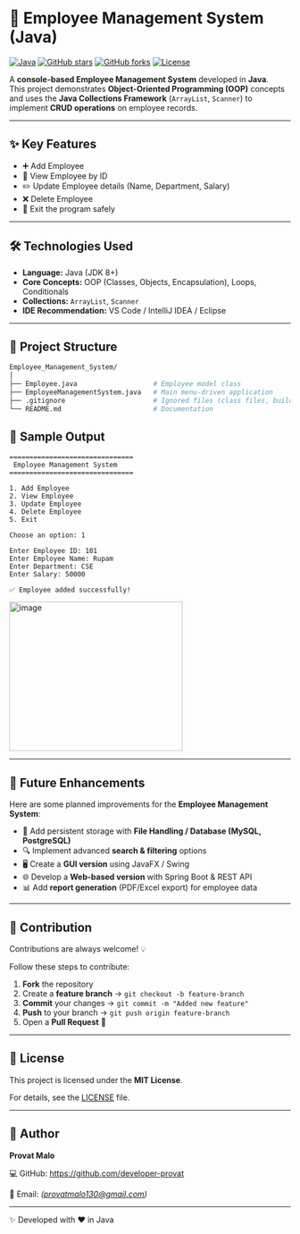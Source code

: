 # 🏢 Employee Management System (Java)

[![Java](https://img.shields.io/badge/Language-Java-orange?logo=java)](https://www.java.com/) 
[![GitHub stars](https://img.shields.io/github/stars/codebyrupam/Employee_Management_System?style=social)](https://github.com/codebyrupam/Employee_Management_System/stargazers) 
[![GitHub forks](https://img.shields.io/github/forks/codebyrupam/Employee_Management_System?style=social)](https://github.com/codebyrupam/Employee_Management_System/network/members) 
[![License](https://img.shields.io/badge/License-MIT-green)](LICENSE)  

A **console-based Employee Management System** developed in **Java**.  
This project demonstrates **Object-Oriented Programming (OOP)** concepts and uses the **Java Collections Framework** (`ArrayList`, `Scanner`) to implement **CRUD operations** on employee records.  

---

## ✨ Key Features

- ➕ Add Employee  
- 👀 View Employee by ID  
- ✏️ Update Employee details (Name, Department, Salary)  
- ❌ Delete Employee  
- 🛑 Exit the program safely  

---

## 🛠️ Technologies Used

- **Language:** Java (JDK 8+)  
- **Core Concepts:** OOP (Classes, Objects, Encapsulation), Loops, Conditionals  
- **Collections:** `ArrayList`, `Scanner`  
- **IDE Recommendation:** VS Code / IntelliJ IDEA / Eclipse  

---

## 📂 Project Structure

```bash
Employee_Management_System/
│
├── Employee.java                   # Employee model class
├── EmployeeManagementSystem.java   # Main menu-driven application
├── .gitignore                      # Ignored files (class files, build outputs, etc.)
└── README.md                       # Documentation
```
## 📌 Sample Output

```text
===============================
 Employee Management System
===============================

1. Add Employee
2. View Employee
3. Update Employee
4. Delete Employee
5. Exit

Choose an option: 1

Enter Employee ID: 101
Enter Employee Name: Rupam
Enter Department: CSE
Enter Salary: 50000

✅ Employee added successfully!
```
<img width="310" height="267" alt="image" src="https://github.com/user-attachments/assets/8aa94c4c-de34-4bb1-a97d-3a613d722205" />

---

## 🚀 Future Enhancements

Here are some planned improvements for the **Employee Management System**:

- 💾 Add persistent storage with **File Handling / Database (MySQL, PostgreSQL)**  
- 🔍 Implement advanced **search & filtering** options  
- 🖥️ Create a **GUI version** using JavaFX / Swing  
- 🌐 Develop a **Web-based version** with Spring Boot & REST API  
- 📊 Add **report generation** (PDF/Excel export) for employee data  

---

## 🤝 Contribution

Contributions are always welcome! 💡  

Follow these steps to contribute:  

1. **Fork** the repository  
2. Create a **feature branch** → `git checkout -b feature-branch`  
3. **Commit** your changes → `git commit -m "Added new feature"`  
4. **Push** to your branch → `git push origin feature-branch`  
5. Open a **Pull Request** 🚀 

---

## 📜 License

This project is licensed under the **MIT License**. 

For details, see the [LICENSE](./LICENSE) file.  

---

## 👤 Author

**Provat Malo**  

💻 GitHub: https://github.com/developer-provat

📧 Email: *(provatmalo130@gmail.com)*  
 
---
✨ Developed with ❤️ in Java





